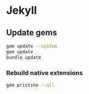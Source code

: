 # Jekyll

## Update gems

```bash
gem update --system
gem update
bundle update
```

### Rebuild native extensions

```bash
gem pristine --all
```
